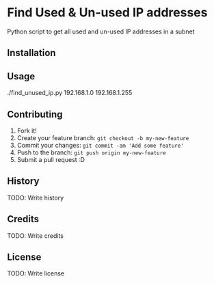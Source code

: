 # Find Used & Un-used IP addresses

Python script to get all used and un-used IP addresses in a subnet

## Installation


## Usage

./find_unused_ip.py 192.168.1.0 192.168.1.255

## Contributing

1. Fork it!
2. Create your feature branch: `git checkout -b my-new-feature`
3. Commit your changes: `git commit -am 'Add some feature'`
4. Push to the branch: `git push origin my-new-feature`
5. Submit a pull request :D

## History

TODO: Write history

## Credits

TODO: Write credits

## License

TODO: Write license

